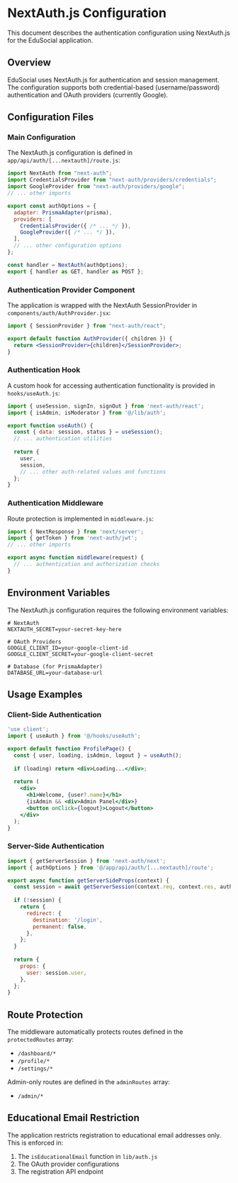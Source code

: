 # NextAuth.js Configuration

This document describes the authentication configuration using NextAuth.js for the EduSocial application.

## Overview

EduSocial uses NextAuth.js for authentication and session management. The configuration supports both credential-based (username/password) authentication and OAuth providers (currently Google).

## Configuration Files

### Main Configuration

The NextAuth.js configuration is defined in `app/api/auth/[...nextauth]/route.js`:

```js
import NextAuth from "next-auth";
import CredentialsProvider from "next-auth/providers/credentials";
import GoogleProvider from "next-auth/providers/google";
// ... other imports

export const authOptions = {
  adapter: PrismaAdapter(prisma),
  providers: [
    CredentialsProvider({ /* ... */ }),
    GoogleProvider({ /* ... */ }),
  ],
  // ... other configuration options
};

const handler = NextAuth(authOptions);
export { handler as GET, handler as POST };
```

### Authentication Provider Component

The application is wrapped with the NextAuth SessionProvider in `components/auth/AuthProvider.jsx`:

```jsx
import { SessionProvider } from "next-auth/react";

export default function AuthProvider({ children }) {
  return <SessionProvider>{children}</SessionProvider>;
}
```

### Authentication Hook

A custom hook for accessing authentication functionality is provided in `hooks/useAuth.js`:

```js
import { useSession, signIn, signOut } from 'next-auth/react';
import { isAdmin, isModerator } from '@/lib/auth';

export function useAuth() {
  const { data: session, status } = useSession();
  // ... authentication utilities
  
  return {
    user,
    session,
    // ... other auth-related values and functions
  };
}
```

### Authentication Middleware

Route protection is implemented in `middleware.js`:

```js
import { NextResponse } from 'next/server';
import { getToken } from 'next-auth/jwt';
// ... other imports

export async function middleware(request) {
  // ... authentication and authorization checks
}
```

## Environment Variables

The NextAuth.js configuration requires the following environment variables:

```
# NextAuth
NEXTAUTH_SECRET=your-secret-key-here

# OAuth Providers
GOOGLE_CLIENT_ID=your-google-client-id
GOOGLE_CLIENT_SECRET=your-google-client-secret

# Database (for PrismaAdapter)
DATABASE_URL=your-database-url
```

## Usage Examples

### Client-Side Authentication

```jsx
'use client';
import { useAuth } from '@/hooks/useAuth';

export default function ProfilePage() {
  const { user, loading, isAdmin, logout } = useAuth();
  
  if (loading) return <div>Loading...</div>;
  
  return (
    <div>
      <h1>Welcome, {user?.name}</h1>
      {isAdmin && <div>Admin Panel</div>}
      <button onClick={logout}>Logout</button>
    </div>
  );
}
```

### Server-Side Authentication

```jsx
import { getServerSession } from 'next-auth/next';
import { authOptions } from '@/app/api/auth/[...nextauth]/route';

export async function getServerSideProps(context) {
  const session = await getServerSession(context.req, context.res, authOptions);
  
  if (!session) {
    return {
      redirect: {
        destination: '/login',
        permanent: false,
      },
    };
  }
  
  return {
    props: {
      user: session.user,
    },
  };
}
```

## Route Protection

The middleware automatically protects routes defined in the `protectedRoutes` array:

- `/dashboard/*`
- `/profile/*`
- `/settings/*`

Admin-only routes are defined in the `adminRoutes` array:

- `/admin/*`

## Educational Email Restriction

The application restricts registration to educational email addresses only. This is enforced in:

1. The `isEducationalEmail` function in `lib/auth.js`
2. The OAuth provider configurations
3. The registration API endpoint 